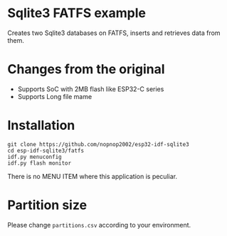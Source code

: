 # Sqlite3 FATFS example
Creates two Sqlite3 databases on FATFS, inserts and retrieves data from them.

# Changes from the original   
- Supports SoC with 2MB flash like ESP32-C series   
- Supports Long file mame   

# Installation
```
git clone https://github.com/nopnop2002/esp32-idf-sqlite3
cd esp-idf-sqlite3/fatfs
idf.py menuconfig
idf.py flash monitor
```

There is no MENU ITEM where this application is peculiar.


# Partition size
Please change ```partitions.csv``` according to your environment.   

